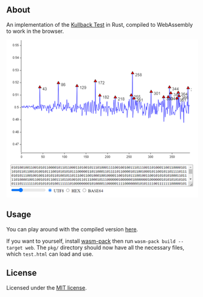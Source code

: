 ## About

An implementation of the [Kullback Test](https://corgi.rip/blog/kullback-in-ctf/) in Rust, compiled to
WebAssembly to work in the browser.

![The compiled program running](./test.png)

## Usage

You can play around with the compiled version [here](https://corgi.rip/kullback). 

If you want to yourself, install [wasm-pack](https://github.com/rustwasm/wasm-pack)
then run `wasm-pack build --target web`. The `pkg/` directory should now have all the necessary files, which
`test.html` can load and use.

## License

Licensed under the [MIT license](http://opensource.org/licenses/MIT).
